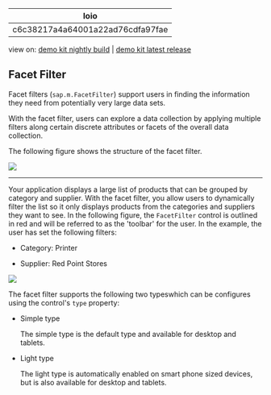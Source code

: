<!-- loioc6c38217a4a64001a22ad76cdfa97fae -->

| loio |
| -----|
| c6c38217a4a64001a22ad76cdfa97fae |

<div id="loio">

view on: [demo kit nightly build](https://openui5nightly.hana.ondemand.com/#/topic/c6c38217a4a64001a22ad76cdfa97fae) | [demo kit latest release](https://openui5.hana.ondemand.com/#/topic/c6c38217a4a64001a22ad76cdfa97fae)</div>

## Facet Filter

Facet filters \(`sap.m.FacetFilter`\) support users in finding the information they need from potentially very large data sets.

With the facet filter, users can explore a data collection by applying multiple filters along certain discrete attributes or facets of the overall data collection.

The following figure shows the structure of the facet filter.

 ![](loiof144853312cd42a1bff62ce4695eba2d_LowRes.png) 

***

Your application displays a large list of products that can be grouped by category and supplier. With the facet filter, you allow users to dynamically filter the list so it only displays products from the categories and suppliers they want to see. In the following figure, the `FacetFilter` control is outlined in red and will be referred to as the 'toolbar' for the user. In the example, the user has set the following filters:

-   Category: Printer

-   Supplier: Red Point Stores


![](loiof57566c5aa854e2f86a8df84040ba13c_LowRes.png)

The facet filter supports the following two typeswhich can be configures using the control's `type` property:

-   Simple type

    The simple type is the default type and available for desktop and tablets.

-   Light type

    The light type is automatically enabled on smart phone sized devices, but is also available for desktop and tablets.


